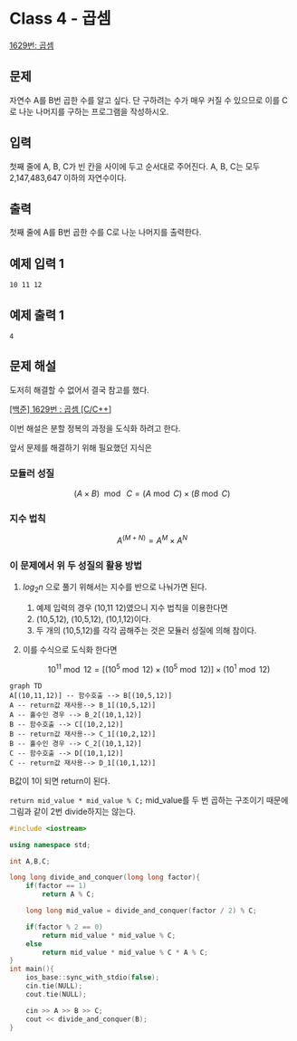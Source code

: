 # Class 4 - 곱셈

[1629번: 곱셈](https://www.acmicpc.net/problem/1629)

## 문제

자연수 A를 B번 곱한 수를 알고 싶다. 단 구하려는 수가 매우 커질 수 있으므로 이를 C로 나눈 나머지를 구하는 프로그램을 작성하시오.

## 입력

첫째 줄에 A, B, C가 빈 칸을 사이에 두고 순서대로 주어진다. A, B, C는 모두 2,147,483,647 이하의 자연수이다.

## 출력

첫째 줄에 A를 B번 곱한 수를 C로 나눈 나머지를 출력한다.

## 예제 입력 1

```
10 11 12
```

## 예제 출력 1

```
4
```

## 문제 해설

도저히 해결할 수 없어서 결국 참고를 했다.

[[백준] 1629번 : 곱셈 [C/C++]](https://rujang.tistory.com/entry/백준-1629번-곱셈-CC)

이번 해설은 분할 정복의 과정을 도식화 하려고 한다.

앞서 문제를 해결하기 위해 필요했던 지식은

### 모듈러 성질

$$
(A \times B) \ \bmod \ C = (A \bmod C) \times (B \bmod C) 
$$

### 지수 법칙

$$
A^{(M+N)} = A^M \times A^N
$$

### 이 문제에서 위 두 성질의 활용 방법

1. $log_2n$ 으로 풀기 위해서는 지수를 반으로 나눠가면 된다.
    1. 예제 입력의 경우 (10,11 12)였으니 지수 법칙을 이용한다면 
    2. (10,5,12), (10,5,12), (10,1,12)이다.
    3. 두 개의 (10,5,12)를 각각 곱해주는 것은 모듈러 성질에 의해 참이다.
2. 이를 수식으로 도식화 한다면
    
    $$
    10^{11} \bmod 12 = [(10^5\bmod12) \times (10^5\bmod12)] \times (10^1\bmod 12)
    $$
    

```mermaid
graph TD
A[(10,11,12)] -- 함수호출 --> B[(10,5,12)]
A -- return값 재사용--> B_1[(10,5,12)]
A -- 홀수인 경우 --> B_2[(10,1,12)]
B -- 함수호출 --> C[(10,2,12)]
B -- return값 재사용--> C_1[(10,2,12)]
B -- 홀수인 경우 --> C_2[(10,1,12)]
C -- 함수호출 --> D[(10,1,12)]
C -- return값 재사용--> D_1[(10,1,12)]
```

B값이 1이 되면 return이 된다.

`return mid_value * mid_value % C;` mid_value를 두 번 곱하는 구조이기 때문에 그림과 같이 2번 divide하지는 않는다.

```cpp
#include <iostream>

using namespace std;

int A,B,C;

long long divide_and_conquer(long long factor){
    if(factor == 1)
        return A % C;

    long long mid_value = divide_and_conquer(factor / 2) % C;

    if(factor % 2 == 0)
        return mid_value * mid_value % C;
    else
        return mid_value * mid_value % C * A % C;
}
int main(){
    ios_base::sync_with_stdio(false);
    cin.tie(NULL);
    cout.tie(NULL);

    cin >> A >> B >> C;
    cout << divide_and_conquer(B);
}
```